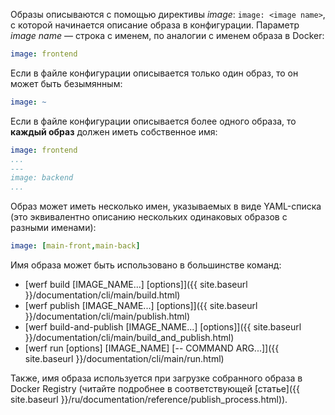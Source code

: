 Образы описываются с помощью директивы _image_: `image: <image name>`, с которой начинается описание образа в конфигурации.
Параметр _image name_ — строка с именем, по аналогии с именем образа в Docker:

```yaml
image: frontend
```

Если в файле конфигурации описывается только один образ, то он может быть безымянным:

```yaml
image: ~
```

Если в файле конфигурации описывается более одного образа, то **каждый образ** должен иметь собственное имя:

```yaml
image: frontend
...
---
image: backend
...
```

Образ может иметь несколько имен, указываемых в виде YAML-списка (это эквивалентно описанию нескольких одинаковых образов с разными именами):

```yaml
image: [main-front,main-back]
```

Имя образа может быть использовано в большинстве команд:
* [werf build \[IMAGE_NAME...\] \[options\]]({{ site.baseurl }}/documentation/cli/main/build.html)
* [werf publish \[IMAGE_NAME...\] \[options\]]({{ site.baseurl }}/documentation/cli/main/publish.html)
* [werf build-and-publish \[IMAGE_NAME...\] \[options\]]({{ site.baseurl }}/documentation/cli/main/build_and_publish.html)
* [werf run \[options\] \[IMAGE_NAME\] \[-- COMMAND ARG...\]]({{ site.baseurl }}/documentation/cli/main/run.html)

Также, имя образа используется при загрузке собранного образа в Docker Registry (читайте подробнее в соответствующей [статье]({{ site.baseurl }}/ru/documentation/reference/publish_process.html)).
